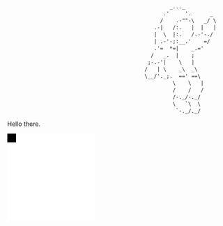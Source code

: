                                                         _..._
                                                      .'     '.      _
                                                     /    .-""-\   _/ \
                                                   .-|   /:.   |  |   |
                                                   |  \  |:.   /.-'-./
                                                   | .-'-;:__.'    =/
                                                   .'=  *=|    _.='
                                                  /   _.  |    ;
                                                 ;-.-'|    \   |
                                                /   | \    _\  _\
                                                \__/'._;.  ==' ==\
                                                         \    \   |
                                                         /    /   /
                                                         /-._/-._/
                                                         \   `\  \
                                                          `-._/._/

Hello there.

<img src="https://raw.githubusercontent.com/rhystmills/svg-workshop/main/setRect.svg" />
